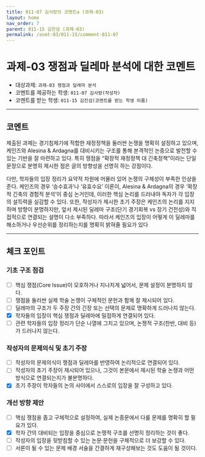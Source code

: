 ```yaml
---
title: 011-07 김사랑의 코멘트a (과제-03) 
layout: home
nav_order: 7
parent: 011-15 김진섬 (과제-03)
permalink: /asmt-03/011-15/comment-011-07
---
```


# 과제-03 쟁점과 딜레마 분석에 대한 코멘트

- 대상과제: `과제-03 쟁점과 딜레마 분석`
- 코멘트를 제공하는 학생: `011-07 김사랑(작성자)` 
- 코멘트를 받는 학생: `011-15 김진섬(코멘트를 받는 학생 이름)` 

---

## 코멘트

제출된 과제는 경기침체기에 적합한 재정정책을 둘러싼 논쟁을 명확히 설정하고 있으며, 케인즈와 Alesina & Ardagna를 대비시키는 구조를 통해 본격적인 논증으로 발전할 수 있는 기반을 잘 마련하고 있다. 특히 쟁점을 “확장적 재정정책 대 긴축정책”이라는 단일 문장으로 분명히 제시한 점은 글의 방향성을 선명히 하는 강점이다.

다만, 학자들의 입장 정리가 요약적 차원에 머물러 있어 논쟁의 구체성이 부족한 인상을 준다. 케인즈의 경우 ‘승수효과’나 ‘유효수요’ 이론이, Alesina & Ardagna의 경우 ‘확장적 긴축의 경험적 분석’이 중심 논거인데, 이러한 핵심 논리를 드러내야 독자가 각 입장의 설득력을 실감할 수 있다. 또한, 작성자가 제시한 초기 주장은 케인즈의 논리를 지지하며 방향이 분명하지만, 앞서 제시된 딜레마 구조(단기 경기회복 vs 장기 건전성)와 직접적으로 연결되는 설명이 다소 부족하다. 따라서 케인즈의 입장이 어떻게 이 딜레마를 해소하거나 우선순위를 정리하는지를 명확히 밝혀줄 필요가 있다

---

## 체크 포인트

### **기초 구조 점검**
- [ ] 핵심 쟁점(Core Issue)이 모호하거나 지나치게 넓어서, 문제 설정이 분명하지 않다.
- [ ] 쟁점을 둘러싼 실제 학술 논쟁이 구체적인 문헌과 함께 잘 제시되어 있다.
- [ ] 딜레마의 구조가 두 주장 간의 긴장 또는 선택의 문제로 명확하게 드러나지 않는다.
- [x] 학자들의 입장이 핵심 쟁점과 딜레마에 밀접하게 연결되어 있다.
- [ ] 관련 학자들의 입장 정리가 단순 나열에 그치고 있으며, 논쟁적 구조(찬반, 대비 등)가 드러나지 않는다.

### **작성자의 문제의식 및 초기 주장**
- [ ] 작성자의 문제의식이 쟁점과 딜레마를 반영하여 논리적으로 연결되어 있다.
- [ ] 작성자의 초기 주장이 제시되어 있으나, 그것이 본문에서 제시된 학술 논쟁과 어떤 방식으로 연결되는지가 불분명하다.
- [x] 초기 주장이 학자들의 논의 사이에서 스스로의 입장을 잘 구성하고 있다.

### **개선 방향 제안**
- [ ] 핵심 쟁점을 좁고 구체적으로 설정하여, 실제 논증문에서 다룰 문제를 명확히 할 필요가 있다.
- [x] 학자 간의 대비되는 입장을 중심으로 논쟁적 구조를 선명히 정리하는 것이 좋다.
- [ ] 작성자의 입장을 뒷받침할 수 있는 논문·문헌을 구체적으로 더 보강할 수 있다.
- [ ] 서론이 될 수 있는 문제 배경 서술을 간결하게 재구성해보는 것도 도움이 될 것이다.
